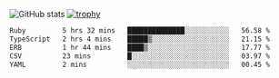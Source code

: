 ![GitHub stats](https://github-readme-stats.vercel.app/api?username=ksk001100&show_icons=true&theme=tokyonight)
[![trophy](https://github-profile-trophy.vercel.app/?username=ksk001100&theme=onedark)](https://github.com/ryo-ma/github-profile-trophy)

<!--START_SECTION:waka-->

```txt
Ruby         5 hrs 32 mins   ██████████████░░░░░░░░░░░   56.58 %
TypeScript   2 hrs 4 mins    █████▒░░░░░░░░░░░░░░░░░░░   21.15 %
ERB          1 hr 44 mins    ████▒░░░░░░░░░░░░░░░░░░░░   17.77 %
CSV          23 mins         █░░░░░░░░░░░░░░░░░░░░░░░░   03.97 %
YAML         2 mins          ░░░░░░░░░░░░░░░░░░░░░░░░░   00.45 %
```

<!--END_SECTION:waka-->
